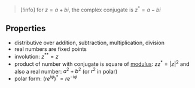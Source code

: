 >[!info] for $z = a + bi$, the complex conjugate is $z^{*} = a - bi$

## Properties

- distributive over addition, subtraction, multiplication, division
- real numbers are fixed points
- involution: $z^{**} = z$
- product of number with conjugate is square of [modulus](norm.md): $zz^{*} = |z|^{2}$ and also a real number: $a^{2} + b^{2}$ (or $r^{2}$ in polar)
- polar form: $(re^{i\varphi})^* = re^{-i\varphi}$
